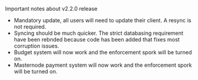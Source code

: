 Important notes about v2.2.0 release

- Mandatory update, all users will need to update their client. A resync is not required.
- Syncing should be much quicker. The strict databasing requirement have been rebnded because code has been added that fixes most corruption issues.
- Budget system will now work and the enforcement spork will be turned on.
- Masternode payment system will now work and the enforcement spork will be turned on.
